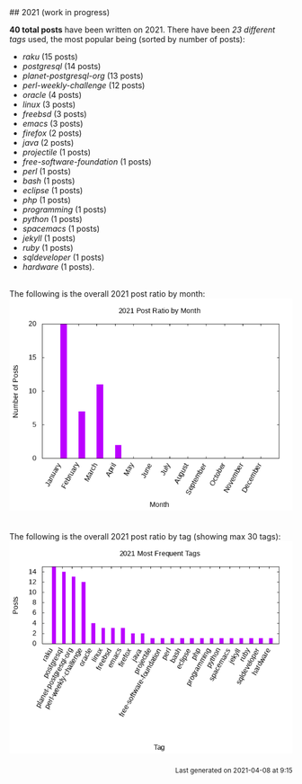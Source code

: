 <a name="2021" />
## 2021 (work in progress)

**40 total posts** have been written on 2021.
There have been *23 different tags* used, the most
popular being (sorted by number of posts):
 
- *raku* (15 posts)  
- *postgresql* (14 posts)  
- *planet-postgresql-org* (13 posts)  
- *perl-weekly-challenge* (12 posts)  
- *oracle* (4 posts)  
- *linux* (3 posts)  
- *freebsd* (3 posts)  
- *emacs* (3 posts)  
- *firefox* (2 posts)  
- *java* (2 posts)  
- *projectile* (1 posts)  
- *free-software-foundation* (1 posts)  
- *perl* (1 posts)  
- *bash* (1 posts)  
- *eclipse* (1 posts)  
- *php* (1 posts)  
- *programming* (1 posts)  
- *python* (1 posts)  
- *spacemacs* (1 posts)  
- *jekyll* (1 posts)  
- *ruby* (1 posts)  
- *sqldeveloper* (1 posts)  
- *hardware* (1 posts).<br/>
<br/>
The following is the overall 2021 post ratio by month:
<br/>
    <center>
      <img src="/images/stats/2021-months.png" alt="2021 post ratio per month" />
    </center>
<br/>

<br/>
The following is the overall 2021 post ratio by tag (showing max 30 tags):
<br/>
  <center>
    <img src="/images/stats/2021-tags.png" alt="2021 post ratio per tag" />
  </center>
<br/>

<div align="right">
<small>
Last generated on 2021-04-08 at 9:15
</small>
</div>

<br/>

